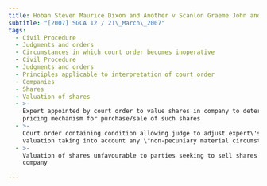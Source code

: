 ```yaml
---
title: Hoban Steven Maurice Dixon and Another v Scanlon Graeme John and Others
subtitle: "[2007] SGCA 12 / 21\_March\_2007"
tags:
  - Civil Procedure
  - Judgments and orders
  - Circumstances in which court order becomes inoperative
  - Civil Procedure
  - Judgments and orders
  - Principles applicable to interpretation of court order
  - Companies
  - Shares
  - Valuation of shares
  - >-
    Expert appointed by court order to value shares in company to determine
    pricing mechanism for purchase/sale of such shares
  - >-
    Court order containing condition allowing judge to adjust expert\'s
    valuation taking into account any \"non-pecuniary material circumstances\"
  - >-
    Valuation of shares unfavourable to parties seeking to sell shares to exit
    company

---
```


